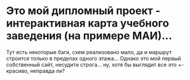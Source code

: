 # Это мой дипломный проект - интерактивная карта учебного заведения (на примере МАИ)...
Тут есть некоторые баги, схем реализовано мало, да и маршрут строится только в пределах одного этажа...
Однако это мой первый собственный сайт, несудити строга... ну, хотя бы выглядит все это +- красиво, неправда ли?
